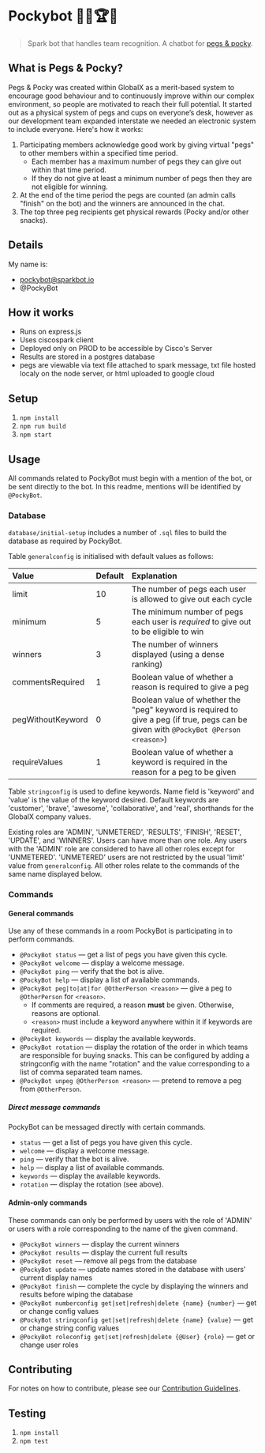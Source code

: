 # Pockybot 📍👏🏆🤖

> Spark bot that handles team recognition. A chatbot for [pegs & pocky](#what-is-pegs--pocky).

## What is Pegs & Pocky?

Pegs & Pocky was created within GlobalX as a merit-based system to encourage good behaviour and to continuously improve within our complex environment, so people are motivated to reach their full potential. It started out as a physical system of pegs and cups on everyone’s desk, however as our development team expanded interstate we needed an electronic system to include everyone. Here's how it works:

1. Participating members acknowledge good work by giving virtual "pegs" to other members within a specified time period.
    * Each member has a maximum number of pegs they can give out within that time period.
    * If they do not give at least a minimum number of pegs then they are not eligible for winning.
1. At the end of the time period the pegs are counted (an admin calls "finish" on the bot) and the winners are announced in the chat.
1. The top three peg recipients get physical rewards (Pocky and/or other snacks).

## Details

My name is:

* pockybot@sparkbot.io
* @PockyBot

## How it works

* Runs on express.js
* Uses ciscospark client
* Deployed only on PROD to be accessible by Cisco's Server
* Results are stored in a postgres database
* pegs are viewable via text file attached to spark message, txt file hosted localy on the node server, or html uploaded to google cloud

## Setup

1. `npm install`
1. `npm run build`
1. `npm start`

## Usage

All commands related to PockyBot must begin with a mention of the bot, or be sent directly to the bot.
In this readme, mentions will be identified by `@PockyBot`.

### Database

`database/initial-setup` includes a number of `.sql` files to build the database as required by PockyBot.

Table `generalconfig` is initialised with default values as follows:

Value | Default | Explanation
:-- | :-- | :--
limit | 10 | The number of pegs each user is allowed to give out each cycle
minimum | 5 | The minimum number of pegs each user is *required* to give out to be eligible to win
winners | 3 | The number of winners displayed (using a dense ranking)
commentsRequired | 1 | Boolean value of whether a reason is required to give a peg
pegWithoutKeyword | 0 | Boolean value of whether the "peg" keyword is required to give a peg (if true, pegs can be given with `@PockyBot @Person <reason>`)
requireValues | 1 | Boolean value of whether a keyword is required in the reason for a peg to be given

Table `stringconfig` is used to define keywords.
Name field is 'keyword' and 'value' is the value of the keyword desired.
Default keywords are 'customer', 'brave', 'awesome', 'collaborative', and 'real', shorthands for the GlobalX company values.

Existing roles are 'ADMIN', 'UNMETERED', 'RESULTS', 'FINISH', 'RESET', 'UPDATE', and 'WINNERS'.
Users can have more than one role. Any users with the 'ADMIN' role are considered to have all other roles except for 'UNMETERED'.
'UNMETERED' users are not restricted by the usual 'limit' value from `generalconfig`.
All other roles relate to the commands of the same name displayed below.

### Commands

#### General commands

Use any of these commands in a room PockyBot is participating in to perform commands.

* `@PockyBot status` &mdash; get a list of pegs you have given this cycle.
* `@PockyBot welcome` &mdash; display a welcome message.
* `@PockyBot ping` &mdash; verify that the bot is alive.
* `@PockyBot help` &mdash; display a list of available commands.
* `@PockyBot peg|to|at|for @OtherPerson <reason>` &mdash; give a peg to `@OtherPerson` for `<reason>`.
  * If comments are required, a reason **must** be given. Otherwise, reasons are optional.
  * `<reason>` must include a keyword anywhere within it if keywords are required.
* `@PockyBot keywords` &mdash; display the available keywords.
* `@PockyBot rotation` &mdash; display the rotation of the order in which teams are responsible for buying snacks.
  This can be configured by adding a stringconfig with the name "rotation" and the value corresponding to a list of
  comma separated team names.
* `@PockyBot unpeg @OtherPerson <reason>` &mdash; pretend to remove a peg from `@OtherPerson`.

##### Direct message commands

PockyBot can be messaged directly with certain commands.

* `status` &mdash; get a list of pegs you have given this cycle.
* `welcome` &mdash; display a welcome message.
* `ping` &mdash; verify that the bot is alive.
* `help` &mdash; display a list of available commands.
* `keywords` &mdash; display the available keywords.
* `rotation` &mdash; display the rotation (see above).

#### Admin-only commands

These commands can only be performed by users with the role of 'ADMIN' or users with a role corresponding to the name of the given command.

* `@PockyBot winners` &mdash; display the current winners
* `@PockyBot results` &mdash; display the current full results
* `@PockyBot reset` &mdash; remove all pegs from the database
* `@PockyBot update` &mdash; update names stored in the database with users' current display names
* `@PockyBot finish` &mdash; complete the cycle by displaying the winners and results before wiping the database
* `@PockyBot numberconfig get|set|refresh|delete {name} {number}` &mdash; get or change config values
* `@PockyBot stringconfig get|set|refresh|delete {name} {value}` &mdash; get or change string config values
* `@PockyBot roleconfig get|set|refresh|delete {@User} {role}` &mdash; get or change user roles

## Contributing

For notes on how to contribute, please see our [Contribution Guidelines](https://github.com/GlobalX/pockybot/blob/master/CONTRIBUTING.md).

## Testing

1. `npm install`
1. `npm test`
